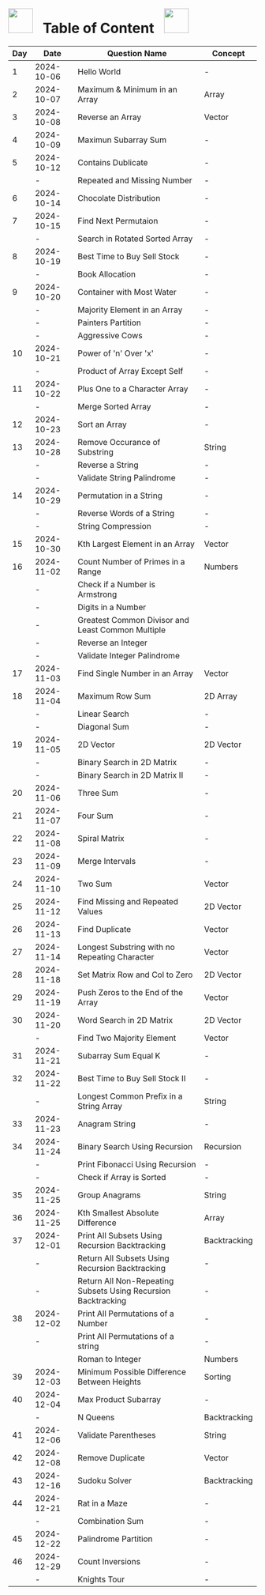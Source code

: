 # <img src="https://user-images.githubusercontent.com/74038190/213844263-a8897a51-32f4-4b3b-b5c2-e1528b89f6f3.png" width="50px" /> &nbsp; Table of Content &nbsp; <img src="https://user-images.githubusercontent.com/74038190/213844263-a8897a51-32f4-4b3b-b5c2-e1528b89f6f3.png" width="50px" />

| Day | Date       | Question Name                                                 | Concept      |
| --- | ---------- | ------------------------------------------------------------- | ------------ |
| 1   | 2024-10-06 | Hello World                                                   | -            |
| 2   | 2024-10-07 | Maximum & Minimum in an Array                                 | Array        |
| 3   | 2024-10-08 | Reverse an Array                                              | Vector       |
| 4   | 2024-10-09 | Maximun Subarray Sum                                          | -            |
| 5   | 2024-10-12 | Contains Dublicate                                            | -            |
|     | -          | Repeated and Missing Number                                   | -            |
| 6   | 2024-10-14 | Chocolate Distribution                                        | -            |
| 7   | 2024-10-15 | Find Next Permutaion                                          | -            |
|     | -          | Search in Rotated Sorted Array                                | -            |
| 8   | 2024-10-19 | Best Time to Buy Sell Stock                                   | -            |
|     | -          | Book Allocation                                               | -            |
| 9   | 2024-10-20 | Container with Most Water                                     | -            |
|     | -          | Majority Element in an Array                                  | -            |
|     | -          | Painters Partition                                            | -            |
|     | -          | Aggressive Cows                                               | -            |
| 10  | 2024-10-21 | Power of 'n' Over 'x'                                         | -            |
|     | -          | Product of Array Except Self                                  | -            |
| 11  | 2024-10-22 | Plus One to a Character Array                                 | -            |
|     | -          | Merge Sorted Array                                            | -            |
| 12  | 2024-10-23 | Sort an Array                                                 | -            |
| 13  | 2024-10-28 | Remove Occurance of Substring                                 | String       |
|     | -          | Reverse a String                                              | -            |
|     | -          | Validate String Palindrome                                    | -            |
| 14  | 2024-10-29 | Permutation in a String                                       | -            |
|     | -          | Reverse Words of a String                                     | -            |
|     | -          | String Compression                                            | -            |
| 15  | 2024-10-30 | Kth Largest Element in an Array                               | Vector       |
| 16  | 2024-11-02 | Count Number of Primes in a Range                             | Numbers      |
|     | -          | Check if a Number is Armstrong                                |              |
|     | -          | Digits in a Number                                            |              |
|     | -          | Greatest Common Divisor and Least Common Multiple             |              |
|     | -          | Reverse an Integer                                            |              |
|     | -          | Validate Integer Palindrome                                   |              |
| 17  | 2024-11-03 | Find Single Number in an Array                                | Vector       |
| 18  | 2024-11-04 | Maximum Row Sum                                               | 2D Array     |
|     | -          | Linear Search                                                 | -            |
|     | -          | Diagonal Sum                                                  | -            |
| 19  | 2024-11-05 | 2D Vector                                                     | 2D Vector    |
|     | -          | Binary Search in 2D Matrix                                    | -            |
|     | -          | Binary Search in 2D Matrix II                                 | -            |
| 20  | 2024-11-06 | Three Sum                                                     | -            |
| 21  | 2024-11-07 | Four Sum                                                      | -            |
| 22  | 2024-11-08 | Spiral Matrix                                                 | -            |
| 23  | 2024-11-09 | Merge Intervals                                               | -            |
| 24  | 2024-11-10 | Two Sum                                                       | Vector       |
| 25  | 2024-11-12 | Find Missing and Repeated Values                              | 2D Vector    |
| 26  | 2024-11-13 | Find Duplicate                                                | Vector       |
| 27  | 2024-11-14 | Longest Substring with no Repeating Character                 | Vector       |
| 28  | 2024-11-18 | Set Matrix Row and Col to Zero                                | 2D Vector    |
| 29  | 2024-11-19 | Push Zeros to the End of the Array                            | Vector       |
| 30  | 2024-11-20 | Word Search in 2D Matrix                                      | 2D Vector    |
|     | -          | Find Two Majority Element                                     | Vector       |
| 31  | 2024-11-21 | Subarray Sum Equal K                                          | -            |
| 32  | 2024-11-22 | Best Time to Buy Sell Stock II                                | -            |
|     | -          | Longest Common Prefix in a String Array                       | String       |
| 33  | 2024-11-23 | Anagram String                                                | -            |
| 34  | 2024-11-24 | Binary Search Using Recursion                                 | Recursion    |
|     | -          | Print Fibonacci Using Recursion                               | -            |
|     | -          | Check if Array is Sorted                                      | -            |
| 35  | 2024-11-25 | Group Anagrams                                                | String       |
| 36  | 2024-11-25 | Kth Smallest Absolute Difference                              | Array        |
| 37  | 2024-12-01 | Print All Subsets Using Recursion Backtracking                | Backtracking |
|     | -          | Return All Subsets Using Recursion Backtracking               | -            |
|     | -          | Return All Non-Repeating Subsets Using Recursion Backtracking | -            |
| 38  | 2024-12-02 | Print All Permutations of a Number                            | -            |
|     | -          | Print All Permutations of a string                            | -            |
|     |            | Roman to Integer                                              | Numbers      |
| 39  | 2024-12-03 | Minimum Possible Difference Between Heights                   | Sorting      |
| 40  | 2024-12-04 | Max Product Subarray                                          | -            |
|     | -          | N Queens                                                      | Backtracking |
| 41  | 2024-12-06 | Validate Parentheses                                          | String       |
| 42  | 2024-12-08 | Remove Duplicate                                              | Vector       |
| 43  | 2024-12-16 | Sudoku Solver                                                 | Backtracking |
| 44  | 2024-12-21 | Rat in a Maze                                                 | -            |
|     | -          | Combination Sum                                               | -            |
| 45  | 2024-12-22 | Palindrome Partition                                          | -            |
| 46  | 2024-12-29 | Count Inversions                                              | -            |
|     | -          | Knights Tour                                                  | -            |

